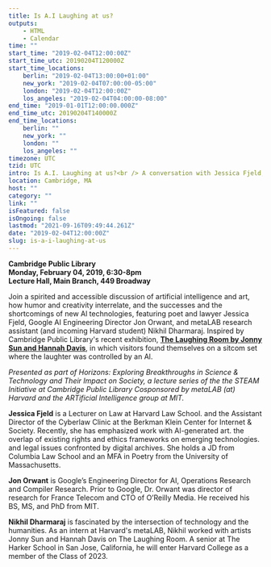 ```yaml
---
title: Is A.I Laughing at us?
outputs:
    - HTML
    - Calendar
time: ""
start_time: "2019-02-04T12:00:00Z"
start_time_utc: 20190204T120000Z
start_time_locations:
    berlin: "2019-02-04T13:00:00+01:00"
    new_york: "2019-02-04T07:00:00-05:00"
    london: "2019-02-04T12:00:00Z"
    los_angeles: "2019-02-04T04:00:00-08:00"
end_time: "2019-01-01T12:00:00.000Z"
end_time_utc: 20190204T140000Z
end_time_locations:
    berlin: ""
    new_york: ""
    london: ""
    los_angeles: ""
timezone: UTC
tzid: UTC
intro: Is A.I. Laughing at us?<br /> A conversation with Jessica Fjeld, Jon Orwant, and Nikhil Dharmaraj
location: Cambridge, MA
host: ""
category: ""
link: ""
isFeatured: false
isOngoing: false
lastmod: "2021-09-16T09:49:44.261Z"
date: "2019-02-04T12:00:00Z"
slug: is-a-i-laughing-at-us
---
```

**Cambridge Public Library<br />
Monday, February 04, 2019, 6:30-8pm<br />
Lecture Hall, Main Branch, 449 Broadway**

Join a spirited and accessible discussion of artificial intelligence and art, how humor and creativity interrelate, and the successes and the shortcomings of new Al technologies, featuring poet and lawyer Jessica Fjeld, Google AI Engineering Director Jon Orwant, and metaLAB research assistant (and incoming Harvard student) Nikhil Dharmaraj. Inspired by Cambridge Public Library's recent exhibition, **[The Laughing Room by Jonny Sun and Hannah Davis](../laughingroom)**, in which visitors found themselves on a sitcom set where the laughter was controlled by an Al.

*Presented as part of Horizons: Exploring Breakthroughs in Science & Technology and Their Impact on Society, a lecture series of the the STEAM Initiative at Cambridge Public Library Cosponsored by metaLAB (at) Harvard and the ARTificial Intelligence group at MIT.*

**Jessica Fjeld** is a Lecturer on Law at Harvard Law School. and the Assistant Director of the Cyberlaw Clinic at the Berkman Klein Center for Internet & Society. Recently, she has emphasized work with Al-generated art. the overlap of existing rights and ethics frameworks on emerging technologies. and legal issues confronted by digital archives. She holds a JD from Columbia Law School and an MFA in Poetry from the University of Massachusetts. 

**Jon Orwant** is Google’s Engineering Director for AI, Operations Research and Compiler Research. Prior to Google, Dr. Orwant was director of research for France Telecom and CTO of O’Reilly Media. He received his BS, MS, and PhD from MIT.

**Nikhil Dharmaraj** is fascinated by the intersection of technology and the humanities. As an intern at Harvard's metaLAB, Nikhil worked with artists Jonny Sun and Hannah Davis on The Laughing Room. A senior at The Harker School in San Jose, California, he will enter Harvard College as a member of the Class of 2023.